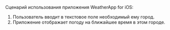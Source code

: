 Сценарий использования приложения WeatherApp for iOS:
1. Пользователь вводит в текстовое поле необходимый ему город.
2. Приложение отображает погоду на ближайшее время в этом городе. 